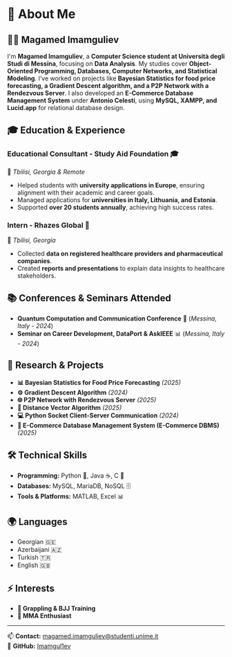 # 📌 About Me

## 👨‍💻 Magamed Imamguliev

I'm **Magamed Imamguliev**, a **Computer Science student at Università degli Studi di Messina**, focusing on **Data Analysis**. My studies cover **Object-Oriented Programming, Databases, Computer Networks, and Statistical Modeling**. I’ve worked on projects like **Bayesian Statistics for food price forecasting, a Gradient Descent algorithm, and a P2P Network with a Rendezvous Server**. I also developed an **E-Commerce Database Management System** under **Antonio Celesti**, using **MySQL, XAMPP, and Lucid.app** for relational database design.  

## 🎓 Education & Experience

### **Educational Consultant - Study Aid Foundation** 🎓  
📍 *Tbilisi, Georgia & Remote*  
- Helped students with **university applications in Europe**, ensuring alignment with their academic and career goals.
- Managed applications for **universities in Italy, Lithuania, and Estonia**.
- Supported **over 20 students annually**, achieving high success rates.

### **Intern - Rhazes Global** 🏥  
📍 *Tbilisi, Georgia*  
- Collected **data on registered healthcare providers and pharmaceutical companies**.
- Created **reports and presentations** to explain data insights to healthcare stakeholders.

## 📚 Conferences & Seminars Attended
- **Quantum Computation and Communication Conference** 🧠 (*Messina, Italy - 2024*)
- **Seminar on Career Development, DataPort & AskIEEE** 📊 (*Messina, Italy - 2024*)

## 🚀 Research & Projects
- **📊 Bayesian Statistics for Food Price Forecasting** *(2025)*
- **⚙️ Gradient Descent Algorithm** *(2024)*
- **🌐 P2P Network with Rendezvous Server** *(2025)*
- **🔗 Distance Vector Algorithm** *(2025)*
- **💻 Python Socket Client-Server Communication** *(2024)*
- **🛒 E-Commerce Database Management System (E-Commerce DBMS)** *(2025)*

## 🛠️ Technical Skills
- **Programming:** Python 🐍, Java ☕, C 🔧
- **Databases:** MySQL, MariaDB, NoSQL 🗄️
- **Tools & Platforms:** MATLAB, Excel 📊

## 🌍 Languages
- Georgian 🇬🇪
- Azerbaijani 🇦🇿
- Turkish 🇹🇷
- English 🇬🇧

## ⚡ Interests
- **🥋 Grappling & BJJ Training**
- **🥊 MMA Enthusiast**

---
📫 **Contact:** magamed.imamguliev@studenti.unime.it  
🔗 **GitHub:** [Imamgul1ev](https://github.com/Imamgul1ev)
